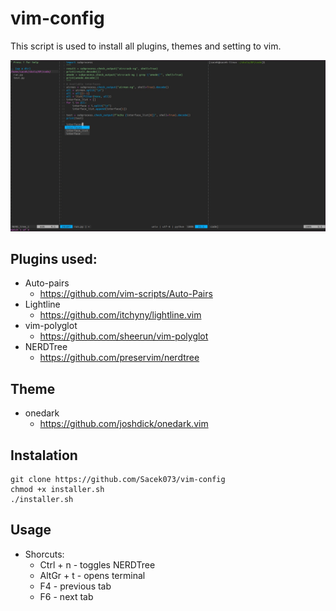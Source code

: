 # vim-config
This script is used to install all plugins, themes and setting to vim.

![look](https://github.com/Sacek073/vim-config/blob/master/pics/look.jpg)

## Plugins used:
* Auto-pairs<br>
	* https://github.com/vim-scripts/Auto-Pairs
* Lightline<br>
	* https://github.com/itchyny/lightline.vim
* vim-polyglot<br>
	* https://github.com/sheerun/vim-polyglot 
* NERDTree<br>
	* https://github.com/preservim/nerdtree

## Theme
* onedark<br>
	* https://github.com/joshdick/onedark.vim

## Instalation
```
git clone https://github.com/Sacek073/vim-config
chmod +x installer.sh
./installer.sh
```

## Usage 
* Shorcuts:
	* Ctrl + n - toggles NERDTree
	* AltGr + t - opens terminal
	* F4 - previous tab
	* F6 - next tab
